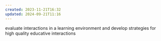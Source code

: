 ```yaml
---
created: 2023-11-21T16:32
updated: 2024-09-21T11:16
---
```

evaluate interactions in a learning environment and develop strategies for high quality educative interactions